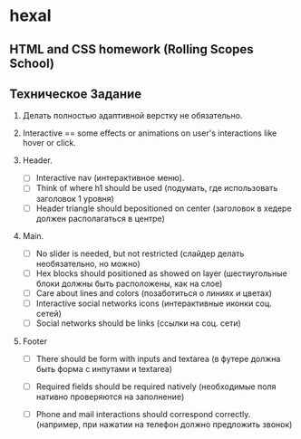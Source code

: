 # hexal
## HTML and CSS homework (Rolling Scopes School)
## Техническое Задание

1. Делать полностью адаптивной верстку не обязательно.
2. Interactive == some effects or animations on user's interactions like hover or click.

3. Header.
    - [ ] Interactive nav (интерактивное меню).
    - [ ] Think of where h1 should be used (подумать, где использовать заголовок 1 уровня)
    - [ ] Header triangle should bepositioned on center (заголовок в хедере должен располагаться в центре)

4. Main.

    - [ ] No slider is needed, but not restricted (слайдер делать необязательно, но можно)
    - [ ] Hex blocks should positioned as showed on layer (шестиугольные блоки должны быть расположены, как на слое)
    - [ ] Care about lines and colors (позаботиться о линиях и цветах)
    - [ ] Interactive social networks icons (интерактивные иконки соц. сетей)
    - [ ] Social networks should be links (ссылки на соц. сети)

5. Footer

    - [ ] There should be form with inputs and textarea (в футере должна быть форма с инпутами и textarea)
    - [ ] Required fields should be required natively (необходимые поля нативно проверяются на заполнение)
    - [ ] Phone and mail interactions should correspond correctly. (например, при нажатии на телефон должно предложить звонок)

